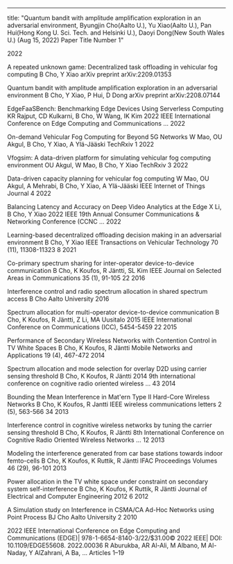 ---
title: "Quantum bandit with amplitude amplification exploration in an adversarial environment, 
Byungjin Cho(Aalto U.), Yu Xiao(Aalto U.), Pan Hui(Hong Kong U. Sci. Tech. and Helsinki U.), Daoyi Dong(New South Wales U.) (Aug 15, 2022)
Paper Title Number 1"

2022

A repeated unknown game: Decentralized task offloading in vehicular fog computing
B Cho, Y Xiao
arXiv preprint arXiv:2209.01353

Quantum bandit with amplitude amplification exploration in an adversarial environment
B Cho, Y Xiao, P Hui, D Dong
arXiv preprint arXiv:2208.07144

EdgeFaaSBench: Benchmarking Edge Devices Using Serverless Computing
KR Rajput, CD Kulkarni, B Cho, W Wang, IK Kim
2022 IEEE International Conference on Edge Computing and Communications …		2022

On-demand Vehicular Fog Computing for Beyond 5G Networks
W Mao, OU Akgul, B Cho, Y Xiao, A Ylä-Jääski
TechRxiv	1	2022

Vfogsim: A data-driven platform for simulating vehicular fog computing environment
OU Akgul, W Mao, B Cho, Y Xiao
TechRxiv	3	2022

Data-driven capacity planning for vehicular fog computing
W Mao, OU Akgul, A Mehrabi, B Cho, Y Xiao, A Ylä-Jääski
IEEE Internet of Things Journal	4	2022

Balancing Latency and Accuracy on Deep Video Analytics at the Edge
X Li, B Cho, Y Xiao
2022 IEEE 19th Annual Consumer Communications & Networking Conference (CCNC …		2022

Learning-based decentralized offloading decision making in an adversarial environment
B Cho, Y Xiao
IEEE Transactions on Vehicular Technology 70 (11), 11308-11323	8	2021

Co-primary spectrum sharing for inter-operator device-to-device communication
B Cho, K Koufos, R Jäntti, SL Kim
IEEE Journal on Selected Areas in Communications 35 (1), 91-105	22	2016

Interference control and radio spectrum allocation in shared spectrum access
B Cho
Aalto University		2016

Spectrum allocation for multi-operator device-to-device communication
B Cho, K Koufos, R Jäntti, Z Li, MA Uusitalo
2015 IEEE International Conference on Communications (ICC), 5454-5459	22	2015

Performance of Secondary Wireless Networks with Contention Control in TV White Spaces
B Cho, K Koufos, R Jäntti
Mobile Networks and Applications 19 (4), 467-472		2014

Spectrum allocation and mode selection for overlay D2D using carrier sensing threshold
B Cho, K Koufos, R Jäntti
2014 9th international conference on cognitive radio oriented wireless …	43	2014

Bounding the Mean Interference in Mat\'ern Type II Hard-Core Wireless Networks
B Cho, K Koufos, R Jantti
IEEE wireless communications letters 2 (5), 563-566	34	2013

Interference control in cognitive wireless networks by tuning the carrier sensing threshold
B Cho, K Koufos, R Jäntti
8th International Conference on Cognitive Radio Oriented Wireless Networks …	12	2013

Modeling the interference generated from car base stations towards indoor femto-cells
B Cho, K Koufos, K Ruttik, R Jäntti
IFAC Proceedings Volumes 46 (29), 96-101		2013

Power allocation in the TV white space under constraint on secondary system self-interference
B Cho, K Koufos, K Ruttik, R Jäntti
Journal of Electrical and Computer Engineering 2012	6	2012

A Simulation study on Interference in CSMA/CA Ad-Hoc Networks using Point Process
BJ Cho
Aalto University	2	2010

2022 IEEE International Conference on Edge Computing and Communications (EDGE)| 978-1-6654-8140-3/22/$31.00© 2022 IEEE| DOI: 10.1109/EDGE55608. 2022.00036
R Aburukba, AR Al-Ali, M Albano, M Al-Naday, Y AlZahrani, A Ba, ...
Articles 1–19

